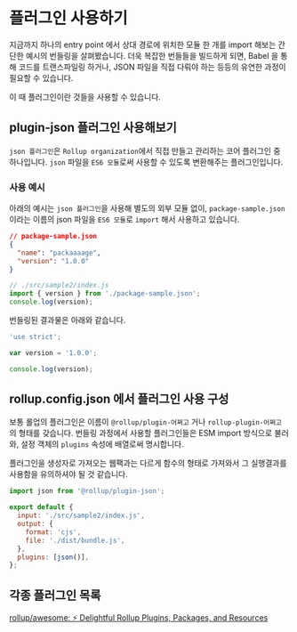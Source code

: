 # 플러그인 사용하기

지금까지 하나의 entry point 에서 상대 경로에 위치한 모듈 한 개를 import 해보는 간단한 예시의 번들링을 살펴봤습니다.
더욱 복잡한 번들들을 빌드하게 되면, Babel 을 통해 코드를 트랜스파일링 하거나, JSON 파일을 직접 다뤄야 하는 등등의 유연한 과정이 필요할 수 있습니다.

이 때 플러그인이란 것들을 사용할 수 있습니다.

## plugin-json 플러그인 사용해보기

`json 플러그인`은 `Rollup organization`에서 직접 만들고 관리하는 코어 플러그인 중 하나입니다.
`json` 파일을 `ES6 모듈`로써 사용할 수 있도록 변환해주는 플러그인입니다.

### 사용 예시

아래의 예시는 `json 플러그인`을 사용해 별도의 외부 모듈 없이, `package-sample.json` 이라는 이름의 json 파일을 `ES6 모듈`로 `import` 해서 사용하고 있습니다.

```json
// package-sample.json
{
  "name": "packaaaage",
  "version": "1.0.0"
}
```

```js
// ./src/sample2/index.js
import { version } from './package-sample.json';
console.log(version);
```

번들링된 결과물은 아래와 같습니다.

```js
'use strict';

var version = '1.0.0';

console.log(version);
```

## rollup.config.json 에서 플러그인 사용 구성

보통 롤업의 플러그인은 이름이 `@rollup/plugin-어쩌고` 거나 `rollup-plugin-어쩌고` 의 형태를 갖습니다.
번들링 과정에서 사용할 플러그인들은 ESM import 방식으로 불러와, 설정 객체의 `plugins` 속성에 배열로써 명시합니다.

플러그인을 생성자로 가져오는 웹팩과는 다르게 함수의 형태로 가져와서 그 실행결과를 사용함을 유의하셔야 될 것 같습니다.

```js
import json from '@rollup/plugin-json';

export default {
  input: './src/sample2/index.js',
  output: {
    format: 'cjs',
    file: './dist/bundle.js',
  },
  plugins: [json()],
};
```

## 각종 플러그인 목록

[rollup/awesome: ⚡️ Delightful Rollup Plugins, Packages, and Resources](https://github.com/rollup/awesome)
